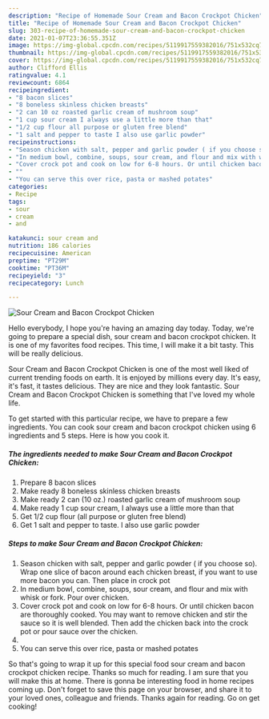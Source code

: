 ```yaml
---
description: "Recipe of Homemade Sour Cream and Bacon Crockpot Chicken"
title: "Recipe of Homemade Sour Cream and Bacon Crockpot Chicken"
slug: 303-recipe-of-homemade-sour-cream-and-bacon-crockpot-chicken
date: 2021-01-07T23:36:55.351Z
image: https://img-global.cpcdn.com/recipes/5119917559382016/751x532cq70/sour-cream-and-bacon-crockpot-chicken-recipe-main-photo.jpg
thumbnail: https://img-global.cpcdn.com/recipes/5119917559382016/751x532cq70/sour-cream-and-bacon-crockpot-chicken-recipe-main-photo.jpg
cover: https://img-global.cpcdn.com/recipes/5119917559382016/751x532cq70/sour-cream-and-bacon-crockpot-chicken-recipe-main-photo.jpg
author: Clifford Ellis
ratingvalue: 4.1
reviewcount: 6864
recipeingredient:
- "8 bacon slices"
- "8 boneless skinless chicken breasts"
- "2 can 10 oz roasted garlic cream of mushroom soup"
- "1 cup sour cream I always use a little more than that"
- "1/2 cup flour all purpose or gluten free blend"
- "1 salt and pepper to taste I also use garlic powder"
recipeinstructions:
- "Season chicken with salt, pepper and garlic powder ( if you choose so). Wrap one slice of bacon around each chicken breast, if you want to use more bacon you can. Then place in crock pot"
- "In medium bowl, combine, soups, sour cream, and flour and mix with whisk or fork. Pour over chicken."
- "Cover crock pot and cook on low for 6-8 hours. Or until chicken bacon are thoroughly cooked. You may want to remove chicken and stir the sauce so it is well blended. Then add the chicken back into the crock pot or pour sauce over the chicken."
- ""
- "You can serve this over rice, pasta or mashed potates"
categories:
- Recipe
tags:
- sour
- cream
- and

katakunci: sour cream and 
nutrition: 186 calories
recipecuisine: American
preptime: "PT29M"
cooktime: "PT36M"
recipeyield: "3"
recipecategory: Lunch

---
```



![Sour Cream and Bacon Crockpot Chicken](https://img-global.cpcdn.com/recipes/5119917559382016/751x532cq70/sour-cream-and-bacon-crockpot-chicken-recipe-main-photo.jpg)

Hello everybody, I hope you're having an amazing day today. Today, we're going to prepare a special dish, sour cream and bacon crockpot chicken. It is one of my favorites food recipes. This time, I will make it a bit tasty. This will be really delicious.

Sour Cream and Bacon Crockpot Chicken is one of the most well liked of current trending foods on earth. It is enjoyed by millions every day. It's easy, it's fast, it tastes delicious. They are nice and they look fantastic. Sour Cream and Bacon Crockpot Chicken is something that I've loved my whole life.




To get started with this particular recipe, we have to prepare a few ingredients. You can cook sour cream and bacon crockpot chicken using 6 ingredients and 5 steps. Here is how you cook it.

<!--inarticleads1-->

##### The ingredients needed to make Sour Cream and Bacon Crockpot Chicken:

1. Prepare 8 bacon slices
1. Make ready 8 boneless skinless chicken breasts
1. Make ready 2 can (10 oz.) roasted garlic cream of mushroom soup
1. Make ready 1 cup sour cream, I always use a little more than that
1. Get 1/2 cup flour (all purpose or gluten free blend)
1. Get 1 salt and pepper to taste. I also use garlic powder




<!--inarticleads2-->

##### Steps to make Sour Cream and Bacon Crockpot Chicken:

1. Season chicken with salt, pepper and garlic powder ( if you choose so). Wrap one slice of bacon around each chicken breast, if you want to use more bacon you can. Then place in crock pot
1. In medium bowl, combine, soups, sour cream, and flour and mix with whisk or fork. Pour over chicken.
1. Cover crock pot and cook on low for 6-8 hours. Or until chicken bacon are thoroughly cooked. You may want to remove chicken and stir the sauce so it is well blended. Then add the chicken back into the crock pot or pour sauce over the chicken.
1. 
1. You can serve this over rice, pasta or mashed potates




So that's going to wrap it up for this special food sour cream and bacon crockpot chicken recipe. Thanks so much for reading. I am sure that you will make this at home. There is gonna be interesting food in home recipes coming up. Don't forget to save this page on your browser, and share it to your loved ones, colleague and friends. Thanks again for reading. Go on get cooking!
